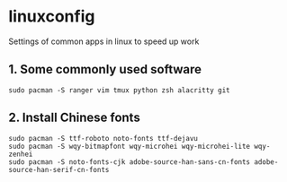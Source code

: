 # linuxconfig
Settings of common apps in linux to speed up work

## 1. Some commonly used software
```
sudo pacman -S ranger vim tmux python zsh alacritty git  
```

## 2. Install Chinese fonts
```
sudo pacman -S ttf-roboto noto-fonts ttf-dejavu
sudo pacman -S wqy-bitmapfont wqy-microhei wqy-microhei-lite wqy-zenhei
sudo pacman -S noto-fonts-cjk adobe-source-han-sans-cn-fonts adobe-source-han-serif-cn-fonts
```

